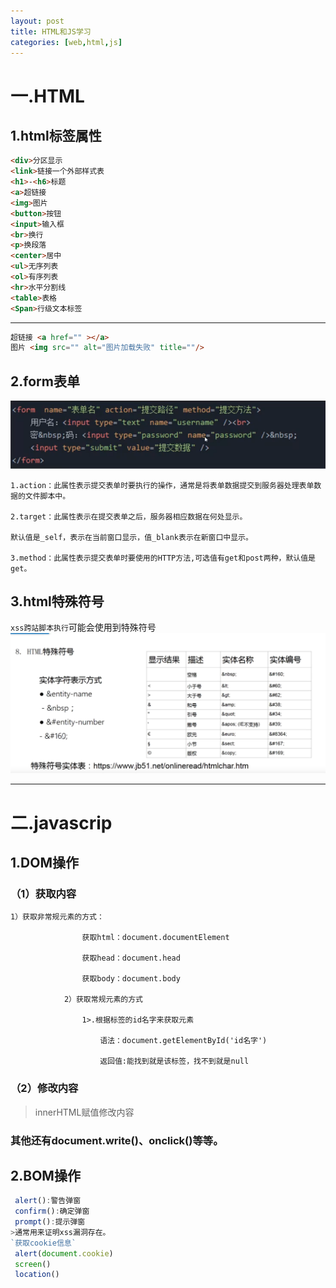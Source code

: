 ```yaml
---
layout: post
title: HTML和JS学习
categories: [web,html,js]
---
```


# 一.HTML

## 1.html标签属性
```html
<div>分区显示  
<link>链接一个外部样式表  
<h1>-<h6>标题  
<a>超链接  
<img>图片  
<button>按钮  
<input>输入框  
<br>换行  
<p>换段落  
<center>居中  
<ul>无序列表  
<ol>有序列表  
<hr>水平分割线  
<table>表格  
<Span>行级文本标签
```
---
```html
超链接 <a href="" ></a>  
图片 <img src="" alt="图片加载失败" title=""/> 
```
## 2.form表单
![表单](/img/form.png)
```
1.action：此属性表示提交表单时要执行的操作，通常是将表单数据提交到服务器处理表单数据的文件脚本中。

2.target：此属性表示在提交表单之后，服务器相应数据在何处显示。

默认值是_self，表示在当前窗口显示，值_blank表示在新窗口中显示。

3.method：此属性表示提交表单时要使用的HTTP方法,可选值有get和post两种，默认值是get。
```

## 3.html特殊符号
`xss跨站脚本执行`可能会使用到特殊符号
![列表](/img/specialword.png)

---

# 二.javascrip

## 1.DOM操作

### （1）获取内容
```
1）获取非常规元素的方式：

                获取html：document.documentElement

                获取head：document.head

                获取body：document.body

            2）获取常规元素的方式

                1>.根据标签的id名字来获取元素

                    语法：document.getElementById('id名字')

                    返回值:能找到就是该标签，找不到就是null
```
### （2）修改内容
>innerHTML赋值修改内容

### 其他还有document.write()、onclick()等等。

## 2.BOM操作
```javascript
 alert():警告弹窗  
 confirm():确定弹窗 
 prompt():提示弹窗
>通常用来证明xss漏洞存在。  
`获取cookie信息`  
 alert(document.cookie)
 screen()
 location() 
```

